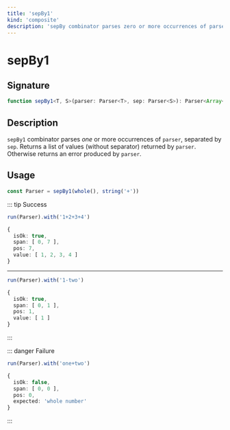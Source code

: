```yaml
---
title: 'sepBy1'
kind: 'composite'
description: 'sepBy combinator parses zero or more occurrences of parser, separated by sep. Returns a list of values (without separator) returned by parser.'
---
```


# sepBy1 <Composite />

## Signature

```ts
function sepBy1<T, S>(parser: Parser<T>, sep: Parser<S>): Parser<Array<T>>
```

## Description

`sepBy1` combinator parses *one* or more occurrences of `parser`, separated by `sep`. Returns a list of values (without separator) returned by `parser`. Otherwise returns an error produced by `parser`.

## Usage

```ts
const Parser = sepBy1(whole(), string('+'))
```

::: tip Success
```ts
run(Parser).with('1+2+3+4')

{
  isOk: true,
  span: [ 0, 7 ],
  pos: 7,
  value: [ 1, 2, 3, 4 ]
}
```
---
```ts
run(Parser).with('1-two')

{
  isOk: true,
  span: [ 0, 1 ],
  pos: 1,
  value: [ 1 ]
}
```
:::

::: danger Failure
```ts
run(Parser).with('one+two')

{
  isOk: false,
  span: [ 0, 0 ],
  pos: 0,
  expected: 'whole number'
}
```
:::
